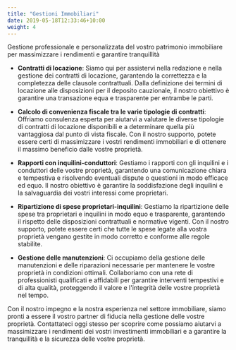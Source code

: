 ```yaml
---
title: "Gestioni Immobiliari"
date: 2019-05-18T12:33:46+10:00
weight: 4
---
```


Gestione professionale e personalizzata del vostro patrimonio immobiliare per massimizzare i rendimenti e garantire tranquillità

* **Contratti di locazione**: Siamo qui per assistervi nella redazione e nella gestione dei contratti di locazione, garantendo la correttezza e la completezza delle clausole contrattuali. Dalla definizione dei termini di locazione alle disposizioni per il deposito cauzionale, il nostro obiettivo è garantire una transazione equa e trasparente per entrambe le parti.

* **Calcolo di convenienza fiscale tra le varie tipologie di contratti**: Offriamo consulenza esperta per aiutarvi a valutare le diverse tipologie di contratti di locazione disponibili e a determinare quella più vantaggiosa dal punto di vista fiscale. Con il nostro supporto, potete essere certi di massimizzare i vostri rendimenti immobiliari e di ottenere il massimo beneficio dalle vostre proprietà.

* **Rapporti con inquilini-conduttori**: Gestiamo i rapporti con gli inquilini e i conduttori delle vostre proprietà, garantendo una comunicazione chiara e tempestiva e risolvendo eventuali dispute o questioni in modo efficace ed equo. Il nostro obiettivo è garantire la soddisfazione degli inquilini e la salvaguardia dei vostri interessi come proprietari.

* **Ripartizione di spese proprietari-inquilini**: Gestiamo la ripartizione delle spese tra proprietari e inquilini in modo equo e trasparente, garantendo il rispetto delle disposizioni contrattuali e normative vigenti. Con il nostro supporto, potete essere certi che tutte le spese legate alla vostra proprietà vengano gestite in modo corretto e conforme alle regole stabilite.

* **Gestione delle manutenzioni**: Ci occupiamo della gestione delle manutenzioni e delle riparazioni necessarie per mantenere le vostre proprietà in condizioni ottimali. Collaboriamo con una rete di professionisti qualificati e affidabili per garantire interventi tempestivi e di alta qualità, proteggendo il valore e l'integrità delle vostre proprietà nel tempo.

Con il nostro impegno e la nostra esperienza nel settore immobiliare, siamo pronti a essere il vostro partner di fiducia nella gestione delle vostre proprietà. Contattateci oggi stesso per scoprire come possiamo aiutarvi a massimizzare i rendimenti dei vostri investimenti immobiliari e a garantire la tranquillità e la sicurezza delle vostre proprietà.